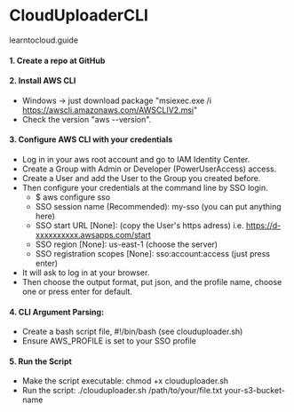 # CloudUploaderCLI

learntocloud.guide

#### 1. Create a repo at GitHub

#### 2. Install AWS CLI

- Windows -> just download package "msiexec.exe /i https://awscli.amazonaws.com/AWSCLIV2.msi"
- Check the version "aws --version".

#### 3. Configure AWS CLI with your credentials

- Log in in your aws root account and go to IAM Identity Center.
- Create a Group with Admin or Developer (PowerUserAccess) access.
- Create a User and add the User to the Group you created before.
- Then configure your credentials at the command line by SSO login.
  - $ aws configure sso
  - SSO session name (Recommended): my-sso (you can put anything here)
  - SSO start URL [None]: (copy the User's https adress) i.e. https://d-xxxxxxxxxx.awsapps.com/start
  - SSO region [None]: us-east-1 (choose the server)
  - SSO registration scopes [None]: sso:account:access (just press enter)
- It will ask to log in at your browser.
- Then choose the output format, put json, and the profile name, choose one or press enter for default.

#### 4. CLI Argument Parsing:

- Create a bash script file, #!/bin/bash (see clouduploader.sh)
- Ensure AWS_PROFILE is set to your SSO profile

#### 5. Run the Script

- Make the script executable: chmod +x clouduploader.sh
- Run the script: ./clouduploader.sh /path/to/your/file.txt your-s3-bucket-name
